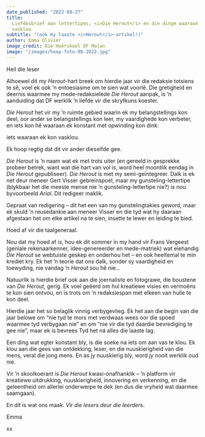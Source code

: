 ```yaml
---
date_published: "2022-08-27"
title:
  Liefdesbrief aan lettertipes, <i>Die Herout</i> en die dinge waaraan ons kan
  vasklou
subtitle: "(ook my laaste <i>Herout</i>-artikel!)"
author: Emma Olivier
image_credit: Die Hoërskool DF Malan
image: "/images/hoop-foto-08-2022.jpg"
---
```


Heil die leser

Alhoewel dit my _Herout_-hart breek om hierdie jaar vir die redaksie totsiens te sê, voel ek ook ’n entoesiasme om te sien wat voorlê. Die gretigheid en deernis waarmee my mede-redaksielede _Die Herout_ aanpak, is ’n aanduiding dat DF werklik ’n liefde vir die skryfkuns koester.

_Die Herout_ het vir my ’n ruimte gebied waarin ek my belangstellings kon deel, oor ander se belangstellings kon leer, my vaardighede kon verbeter, en iets kon hê waaraan ek konstant met opwinding kon dink:

iets waaraan ek kon vasklou.

Ek hoop regtig dat dit vir ander dieselfde gee.

_Die Herout_ is ’n naam wat ek met trots uiter (en gereeld in gesprekke probeer betrek, want wat die hart van vol is, word heel moontlik eendag in _Die Herout_ gepubliseer). _Die Herout_ is met my semi-geïntegreer. Dalk is ek net deur meneer Gert Visser gebreinspoel, maar my gunsteling-lettertipe (blykbaar het die meeste mense nie ’n gunsteling-lettertipe nie?) is nou byvoorbeeld _Arial_. Dit redigeer maklik.

Gepraat van redigering – dit het een van my gunstelingtakies geword, maar ek skuld ’n reusedankie aan meneer Visser en die tyd wat hy daaraan afgestaan het om elke artikel na te sien, insette te lewer en leiding te bied.

Hoed af vir die taalgeneraal.

Nou dat my hoed af is, hou ek dit sommer in my hand vir Frans Vergeest (geniale rekenaarkenner, idee-genereerder en mede-matriek) wat eiehandig _Die Herout_ se webtuiste geskep en onderhou het – en ook heeltemal te min krediet kry. Ek het ’n teorie dat ons dalk, sonder sy vaardigheid en toewyding, nie vandag ’n _Herout_ sou hê nie…

Natuurlik is hierdie brief ook aan die joernaliste en fotograwe, die boustene van _Die Herout_, gerig. Ek voel geëerd om hul kreatiewe visies en vermoëns te kon sien ontvou, en is trots om ’n redaksiespan met elkeen van hulle te kon deel.

Hierdie jaar het so belaglik vinnig verbygevlieg. Ek het aan die begin van die jaar belowe om “nie tyd te mors met verdwaas wees oor die spoed waarmee tyd verbygaan nie” en om “nie vir die tyd daardie bevrediging te gee nie”, maar ek is bevrees Tyd het ná alles die laaste lag.

Een ding wat egter konstant bly, is die soeke na iets om aan vas te klou. Ek klou aan die gees van ontdekking, leser, en die nuuskierigheid van die mens, veral die jong mens. En as jy nuuskierig bly, word jy nooit werklik oud nie.

Vir ’n skoolkoerant is _Die Herout_ kwasi-onafhanklik – ’n platform vir kreatiewe uitdrukking, nuuskierigheid, innovering en verkenning, en die geleentheid om allerlei onderwerpe te dek (en dus die vryheid wat daarmee saamgaan).

En dít is wat ons maak. _Vir die lesers deur die leerders_.

Emma

xx
